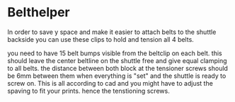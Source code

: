# Belthelper
In order to save y space and make it easier to attach belts to the shuttle backside you can use these clips to hold and tension all 4 belts.

you need to have 15 belt bumps visible from the beltclip on each belt. this should leave the center beltline on the shuttle free and give equal clamping to all belts.
the distance between both block at the tensioner screws should be 6mm between them when everything is "set" and the shuttle is ready to screw on. This is all according to cad and you might have to adjust the spaving to fit your prints. hence the tenstioning screws.
